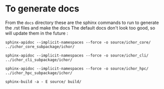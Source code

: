 # To generate docs

From the `docs` directory these are the sphinx commands to run to generate the .rst files and make the docs
The default docs don't look too good, so will update them in the future
:

```
sphinx-apidoc --implicit-namespaces --force -o source/ichor_core/ ../ichor_core_subpackage/ichor/

sphinx-apidoc --implicit-namespaces --force -o source/ichor_cli/ ../ichor_cli_subpackage/ichor/

sphinx-apidoc --implicit-namespaces --force -o source/ichor_hpc/ ../ichor_hpc_subpackage/ichor/

sphinx-build -a - E source/ build/
```
